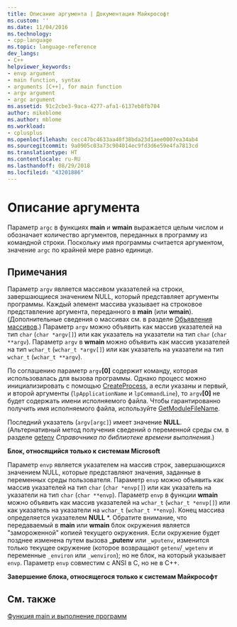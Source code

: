 ```yaml
---
title: Описание аргумента | Документация Майкрософт
ms.custom: ''
ms.date: 11/04/2016
ms.technology:
- cpp-language
ms.topic: language-reference
dev_langs:
- C++
helpviewer_keywords:
- envp argument
- main function, syntax
- arguments [C++], for main function
- argv argument
- argc argument
ms.assetid: 91c2cbe3-9aca-4277-afa1-6137eb8fb704
author: mikeblome
ms.author: mblome
ms.workload:
- cplusplus
ms.openlocfilehash: cecc47bc4633aa40f38bda23d1aee0007ea34ab4
ms.sourcegitcommit: 9a0905c03a73c904014ec9fd3d6e59e4fa7813cd
ms.translationtype: HT
ms.contentlocale: ru-RU
ms.lasthandoff: 08/29/2018
ms.locfileid: "43201886"
---
```

# <a name="argument-description"></a>Описание аргумента
Параметр `argc` в функциях **main** и **wmain** выражается целым числом и обозначает количество аргументов, переданных в программу из командной строки. Поскольку имя программы считается аргументом, значение `argc` по крайней мере равно единице.  
  
## <a name="remarks"></a>Примечания  
 Параметр `argv` является массивом указателей на строки, завершающиеся значением NULL, который представляет аргументы программы. Каждый элемент массива указывает на строковое представление аргумента, переданного в **main** (или **wmain**). (Дополнительные сведения о массивах см. в разделе [Объявления массивов](../c-language/array-declarations.md).) Параметр `argv` можно объявить как массив указателей на тип `char` (`char *argv[]`) или как указатель на указатели на тип `char` (`char **argv`). Параметр `argv` в **wmain** можно объявить как массив указателей на тип `wchar_t` (`wchar_t *argv[]`) или как указатель на указатели на тип `wchar_t` (`wchar_t **argv`).  
  
 По соглашению параметр `argv`**[0]** содержит команду, которая использовалась для вызова программы.  Однако процесс можно инициализировать с помощью [CreateProcess](/windows/desktop/api/processthreadsapi/nf-processthreadsapi-createprocessa), а если указаны и первый, и второй аргументы (`lpApplicationName` и `lpCommandLine`), то `argv`**[0]** не будет содержать имени исполняемого файла. Чтобы гарантированно получить имя исполняемого файла, используйте [GetModuleFileName](https://msdn.microsoft.com/library/windows/desktop/ms683197).  
  
 Последний указатель (`argv[argc]`) имеет значение **NULL**. (Альтернативный метод получения сведений о переменной среды см. в разделе [getenv](../c-runtime-library/reference/getenv-wgetenv.md) *Справочника по библиотеке времени выполнения*.)  
  
 **Блок, относящийся только к системам Microsoft**  
  
 Параметр `envp` является указателем на массив строк, завершающихся значением NULL, которые представляют значения, заданные в переменных среды пользователя. Параметр `envp` можно объявить как массив указателей на тип `char` (`char *envp[]`) или как указатель на указатели на тип `char` (`char **envp`). Параметр `envp` в функции **wmain** можно объявить как массив указателей на `wchar_t` (`wchar_t *envp[]`) или как указатель на указатели на `wchar_t` (`wchar_t **envp`). Конец массива определяется указателем **NULL** \*. Обратите внимание, что передаваемый в **main** или **wmain** блок окружения является "замороженной" копией текущего окружения. Если окружение будет позднее изменена путем вызова **_putenv** или `_wputenv`, изменится только текущее окружение (которое возвращают `getenv`/`_wgetenv` и переменные `_environ` или `_wenviron`); но не блок, на который указывает `envp`. Параметр `envp` совместим с ANSI в C, но не в C++.  
  
 **Завершение блока, относящегося только к системам Майкрософт**  
  
## <a name="see-also"></a>См. также  
 [Функция main и выполнение программ](../c-language/main-function-and-program-execution.md)